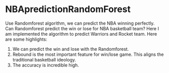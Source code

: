 # NBApredictionRandomForest
Use Randomforest algorithm, we can predict the NBA winning perfectly.
Can Randomforest predict the win or lose for NBA basketball team? Here I am implemented the algorithm to predict Warriors and Rocket team.
Here are some highlights:
1. We can predict the win and lose with the Randomforest.
2. Rebound is the most important feature for win/lose game. This aligns the traditional basketball ideology. 
3. The accuracy is incredible high.
